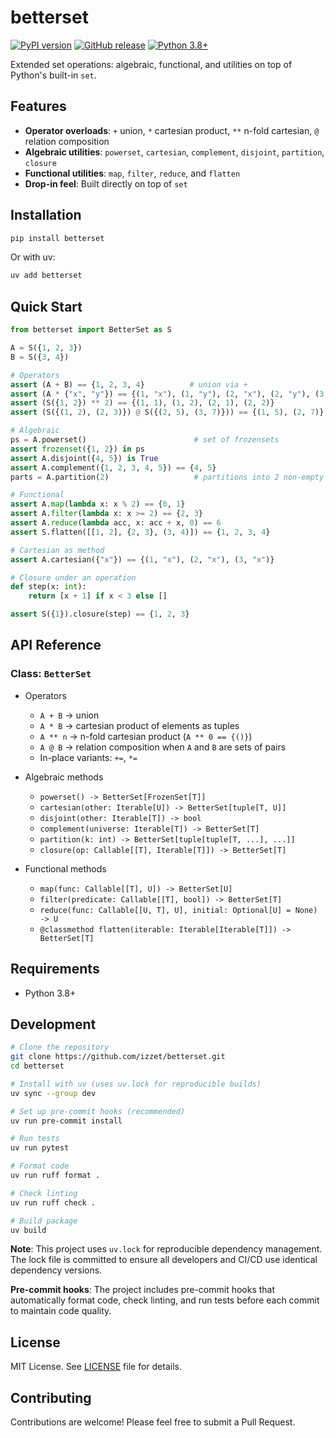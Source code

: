 # betterset

[![PyPI version](https://badge.fury.io/py/betterset.svg)](https://badge.fury.io/py/betterset)
[![GitHub release](https://img.shields.io/github/v/release/izzet/betterset)](https://github.com/izzet/betterset/releases)
[![Python 3.8+](https://img.shields.io/badge/python-3.8+-blue.svg)](https://www.python.org/downloads/)

Extended set operations: algebraic, functional, and utilities on top of Python's built-in `set`.

## Features

- **Operator overloads**: `+` union, `*` cartesian product, `**` n-fold cartesian, `@` relation composition
- **Algebraic utilities**: `powerset`, `cartesian`, `complement`, `disjoint`, `partition`, `closure`
- **Functional utilities**: `map`, `filter`, `reduce`, and `flatten`
- **Drop-in feel**: Built directly on top of `set`

## Installation

```bash
pip install betterset
```

Or with uv:

```bash
uv add betterset
```

## Quick Start

```python
from betterset import BetterSet as S

A = S({1, 2, 3})
B = S({3, 4})

# Operators
assert (A + B) == {1, 2, 3, 4}          # union via +
assert (A * {"x", "y"}) == {(1, "x"), (1, "y"), (2, "x"), (2, "y"), (3, "x"), (3, "y")}
assert (S({1, 2}) ** 2) == {(1, 1), (1, 2), (2, 1), (2, 2)}
assert (S({(1, 2), (2, 3)}) @ S({(2, 5), (3, 7)})) == {(1, 5), (2, 7)}

# Algebraic
ps = A.powerset()                        # set of frozensets
assert frozenset({1, 2}) in ps
assert A.disjoint({4, 5}) is True
assert A.complement({1, 2, 3, 4, 5}) == {4, 5}
parts = A.partition(2)                   # partitions into 2 non-empty blocks

# Functional
assert A.map(lambda x: x % 2) == {0, 1}
assert A.filter(lambda x: x >= 2) == {2, 3}
assert A.reduce(lambda acc, x: acc + x, 0) == 6
assert S.flatten([[1, 2], {2, 3}, (3, 4)]) == {1, 2, 3, 4}

# Cartesian as method
assert A.cartesian({"x"}) == {(1, "x"), (2, "x"), (3, "x")}

# Closure under an operation
def step(x: int):
    return [x + 1] if x < 3 else []

assert S({1}).closure(step) == {1, 2, 3}
```

## API Reference

### Class: `BetterSet`

- Operators

  - `A + B` → union
  - `A * B` → cartesian product of elements as tuples
  - `A ** n` → n-fold cartesian product (`A ** 0 == {()}`)
  - `A @ B` → relation composition when `A` and `B` are sets of pairs
  - In-place variants: `+=`, `*=`

- Algebraic methods

  - `powerset() -> BetterSet[FrozenSet[T]]`
  - `cartesian(other: Iterable[U]) -> BetterSet[tuple[T, U]]`
  - `disjoint(other: Iterable[T]) -> bool`
  - `complement(universe: Iterable[T]) -> BetterSet[T]`
  - `partition(k: int) -> BetterSet[tuple[tuple[T, ...], ...]]`
  - `closure(op: Callable[[T], Iterable[T]]) -> BetterSet[T]`

- Functional methods
  - `map(func: Callable[[T], U]) -> BetterSet[U]`
  - `filter(predicate: Callable[[T], bool]) -> BetterSet[T]`
  - `reduce(func: Callable[[U, T], U], initial: Optional[U] = None) -> U`
  - `@classmethod flatten(iterable: Iterable[Iterable[T]]) -> BetterSet[T]`

## Requirements

- Python 3.8+

## Development

```bash
# Clone the repository
git clone https://github.com/izzet/betterset.git
cd betterset

# Install with uv (uses uv.lock for reproducible builds)
uv sync --group dev

# Set up pre-commit hooks (recommended)
uv run pre-commit install

# Run tests
uv run pytest

# Format code
uv run ruff format .

# Check linting
uv run ruff check .

# Build package
uv build
```

**Note**: This project uses `uv.lock` for reproducible dependency management. The lock file is committed to ensure all developers and CI/CD use identical dependency versions.

**Pre-commit hooks**: The project includes pre-commit hooks that automatically format code, check linting, and run tests before each commit to maintain code quality.

## License

MIT License. See [LICENSE](LICENSE) file for details.

## Contributing

Contributions are welcome! Please feel free to submit a Pull Request.
